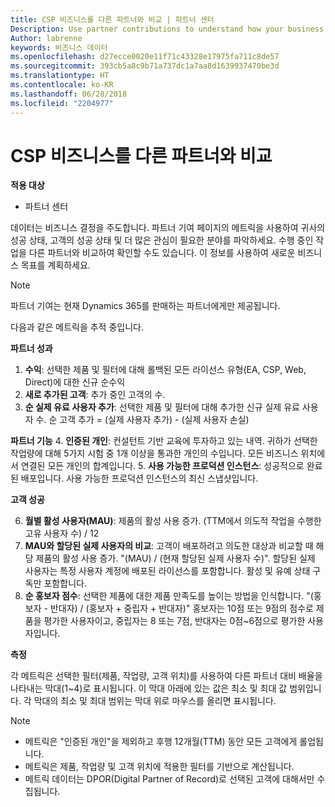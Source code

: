 ```yaml
---
title: CSP 비즈니스를 다른 파트너와 비교 | 파트너 센터
Description: Use partner contributions to understand how your business is growing and succeeding
Author: labrenne
keywords: 비즈니스 데이터
ms.openlocfilehash: d27ecce0020e11f71c43328e17975fa711c8de57
ms.sourcegitcommit: 393cb5a8c9b71a737dc1a7aa8d1639937470be3d
ms.translationtype: HT
ms.contentlocale: ko-KR
ms.lasthandoff: 06/28/2018
ms.locfileid: "2204977"
---
```

# <a name="compare-your-csp-business-to-other-partners"></a>CSP 비즈니스를 다른 파트너와 비교 

**적용 대상**
- 파트너 센터

데이터는 비즈니스 결정을 주도합니다. 파트너 기여 페이지의 메트릭을 사용하여 귀사의 성공 상태, 고객의 성공 상태 및 더 많은 관심이 필요한 분야를 파악하세요. 수행 중인 작업을 다른 파트너와 비교하여 확인할 수도 있습니다. 이 정보를 사용하여 새로운 비즈니스 목표를 계획하세요.

>[!NOTE]
>파트너 기여는 현재 Dynamics 365를 판매하는 파트너에게만 제공됩니다.

다음과 같은 메트릭을 추적 중입니다.

**파트너 성과**

1. **수익**: 선택한 제품 및 필터에 대해 롤백된 모든 라이선스 유형(EA, CSP, Web, Direct)에 대한 신규 순수익
2. **새로 추가된 고객**: 추가 중인 고객의 수.
3. **순 실제 유료 사용자 추가**: 선택한 제품 및 필터에 대해 추가한 신규 실제 유료 사용자 수.  순 고객 추가 = (실제 사용자 추가) - (실제 사용자 손실) 

**파트너 기능**
4. **인증된 개인**: 컨설턴트 기반 교육에 투자하고 있는 내역. 귀하가 선택한 작업량에 대해 5가지 시험 중 1개 이상을 통과한 개인의 수입니다. 모든 비즈니스 위치에서 연결된 모든 개인의 합계입니다.
5. **사용 가능한 프로덕션 인스턴스**: 성공적으로 완료된 배포입니다. 사용 가능한 프로덕션 인스턴스의 최신 스냅샷입니다.

**고객 성공**

6.  **월별 활성 사용자(MAU)**: 제품의 활성 사용 증가.
(TTM에서 의도적 작업을 수행한 고유 사용자 수) / 12
7. **MAU와 할당된 실제 사용자의 비교**: 고객이 배포하려고 의도한 대상과 비교할 때 해당 제품의 활성 사용 증가. "(MAU) / (현재 할당된 실제 사용자 수)". 할당된 실제 사용자는 특정 사용자 계정에 배포된 라이선스를 포함합니다.  활성 및 유예 상태 구독만 포함합니다. 
8.  **순 홍보자 점수**: 선택한 제품에 대한 제품 만족도를 높이는 방법을 인식합니다.
"(홍보자 - 반대자) / (홍보자 + 중립자 + 반대자)" 홍보자는 10점 또는 9점의 점수로 제품을 평가한 사용자이고, 중립자는 8 또는 7점, 반대자는 0점~6점으로 평가한 사용자입니다.

**측정**

각 메트릭은 선택한 필터(제품, 작업량, 고객 위치)를 사용하여 다른 파트너 대비 배율을 나타내는 막대(1~4)로 표시됩니다. 이 막대 아래에 있는 값은 최소 및 최대 값 범위입니다. 각 막대의 최소 및 최대 범위는 막대 위로 마우스를 올리면 표시됩니다.  

>[!NOTE] 
>- 메트릭은 "인증된 개인"을 제외하고 후행 12개월(TTM) 동안 모든 고객에게 롤업됩니다.        
>- 메트릭은 제품, 작업량 및 고객 위치에 적용한 필터를 기반으로 계산됩니다.
>- 메트릭 데이터는 DPOR(Digital Partner of Record)로 선택된 고객에 대해서만 수집됩니다. 

  
